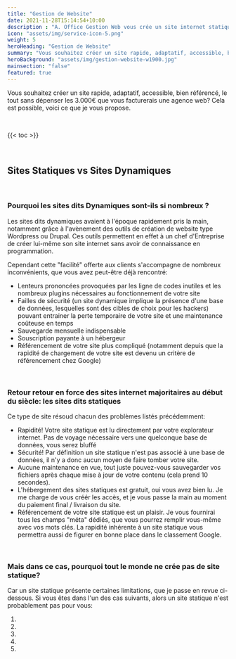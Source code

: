 ```yaml
---
title: "Gestion de Website"
date: 2021-11-28T15:14:54+10:00
description : "A. Office Gestion Web vous crée un site internet statique: rapide, sécurisé, sans maintenance nécessaire et sans coût d'hébergement. Je peux vous créer un site vitrine, un petit eCommerce, ainsi qu'un site simple d'une seule page présentant un nouveau produit ou un évènement à venir."
icon: "assets/img/service-icon-5.png"
weight: 5
heroHeading: "Gestion de Website"
summary: "Vous souhaitez créer un site rapide, adaptatif, accessible, bien référencé, le tout sans dépenser les 3.000€ que vous facturerais une agence web?"
heroBackground: "assets/img/gestion-website-w1900.jpg"
mainsection: "false"
featured: true
---
```


Vous souhaitez créer un site rapide, adaptatif, accessible, bien référencé, le tout sans dépenser les 3.000€ que vous facturerais une agence web?
Cela est possible, voici ce que je vous propose.

<br>

{{< toc >}}

<br>

## Sites Statiques vs Sites Dynamiques

<br>

### Pourquoi les sites dits Dynamiques sont-ils si nombreux ?

Les sites dits dynamiques avaient à l'époque rapidement pris la main, notamment grâce à l'avènement des outils de création de website type Wordpress ou Drupal. Ces outils permettent en effet à un chef d'Entreprise de créer lui-même son site internet sans avoir de connaissance en programmation.

Cependant cette "facilité" offerte aux clients s'accompagne de nombreux inconvénients, que vous avez peut-être déjà rencontré:

- Lenteurs prononcées provoquées par les ligne de codes inutiles et les nombreux plugins nécessaires au fonctionnement de votre site
- Failles de sécurité (un site dynamique implique la présence d'une base de données, lesquelles sont des cibles de choix pour les hackers) pouvant entrainer la perte temporaire de votre site et une maintenance coûteuse en temps
- Sauvegarde mensuelle indispensable
- Souscription payante à un hébergeur
- Référencement de votre site plus compliqué (notamment depuis que la rapidité de chargement de votre site est devenu un critère de référencement chez Google)

<br>

### Retour retour en force des sites internet majoritaires au début du siècle: les sites dits statiques

Ce type de site résoud chacun des problèmes listés précédemment:

- Rapidité! Votre site statique est lu directement par votre explorateur internet. Pas de voyage nécessaire vers une quelconque base de données, vous serez bluffé
- Sécurité! Par définition un site statique n'est pas associé à une base de données, il n'y a donc aucun moyen de faire tomber votre site.
- Aucune maintenance en vue, tout juste pouvez-vous sauvegarder vos fichiers après chaque mise à jour de votre contenu (cela prend 10 secondes).
- L'hébergement des sites statiques est gratuit, oui vous avez bien lu. Je me charge de vous créér les accès, et je vous passe la main au moment du paiement final / livraison du site.
- Référencement de votre site statique est un plaisir. Je vous fournirai tous les champs "méta" dédiés, que vous pourrez remplir vous-même avec vos mots clés. La rapidité inhérente à un site statique vous permettra aussi de figurer en bonne place dans le classement Google.

<br>

### Mais dans ce cas, pourquoi tout le monde ne crée pas de site statique?

 Car un site statique présente certaines limitations, que je passe en revue ci-dessous. Si vous êtes dans l'un des cas suivants, alors un site statique n'est probablement pas pour vous:

1. 
2. 
3. 
4. 
5. 
